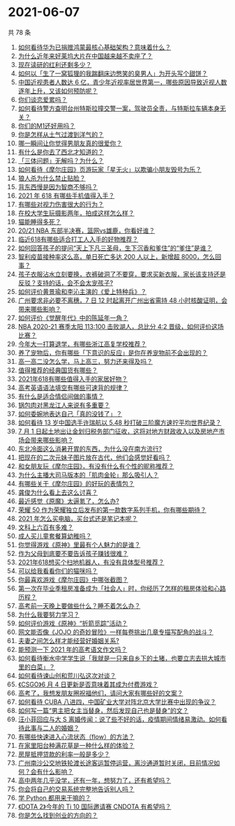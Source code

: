 # 2021-06-07

共 78 条

<!-- BEGIN -->
<!-- 最后更新时间 Mon Jun 07 2021 07:15:03 GMT+0800 (China Standard Time) -->

1. [如何看待华为已捐赠鸿蒙最核心基础架构？意味着什么？](https://www.zhihu.com/question/462892378)
2. [为什么近年来好莱坞大片在中国越来越不卖座了？](https://www.zhihu.com/question/268982964)
3. [现在读研的红利还剩多少？](https://www.zhihu.com/question/456374240)
4. [如何以「生了一窝狐狸的我踹翻床边憋笑的臭男人」为开头写个甜饼？](https://www.zhihu.com/question/443320738)
5. [中国近视患者人数达 6
   亿，青少年近视率居世界第一，哪些原因导致近视人数逐年上升，又该如何预防呢？](https://www.zhihu.com/question/463403309)
6. [你们谈恋爱累吗？](https://www.zhihu.com/question/399471584)
7. [如何看待警方查明台州特斯拉撞交警一案，驾驶员全责，与特斯拉车辆本身无关？](https://www.zhihu.com/question/463484326)
8. [你们的M1还好用吗？](https://www.zhihu.com/question/447835410)
9. [你是怎样从土气过渡到洋气的？](https://www.zhihu.com/question/267705489)
10. [哪一瞬间让你觉得男朋友真的很爱你？](https://www.zhihu.com/question/356450688)
11. [有什么是你去了西北才知道的？](https://www.zhihu.com/question/403884771)
12. [「三体问题」无解吗？为什么？](https://www.zhihu.com/question/30311577)
13. [如何看待《摩尔庄园》页游玩家「星无火」以欺骗小朋友毁号为乐？](https://www.zhihu.com/question/462737028)
14. [狼人杀为什么禁止贴脸？](https://www.zhihu.com/question/462970840)
15. [背东西慢是因为智商不够吗？](https://www.zhihu.com/question/438891976)
16. [2021 年 618 有哪些手机值得入手？](https://www.zhihu.com/question/457255298)
17. [有哪些对视力伤害很大的行为？](https://www.zhihu.com/question/384087324)
18. [在校大学生玩摄影两年，拍成这样怎么样？](https://www.zhihu.com/question/459627997)
19. [猫能睡得多死？](https://www.zhihu.com/question/462536806)
20. [20/21 NBA 东部半决赛，篮网vs雄鹿，你看好谁？](https://www.zhihu.com/question/462705265)
21. [临近618有哪些适合打工人入手的好物推荐？](https://www.zhihu.com/question/462987243)
22. [如何回答孩子的提问“天上下凡三圣母，生下沉香和爹住”的“爹住”是谁？](https://www.zhihu.com/question/462277776)
23. [智利疫苗接种率这么高，单日死亡多达 200 人以上，新增超
    8000，怎么回事？](https://www.zhihu.com/question/463115629)
24. [孩子衣服沾水立刻要换，衣裤破洞了不要穿，要求买新衣服，家长该支持还是反驳？支持的话，会不会太宠孩子?](https://www.zhihu.com/question/459542600)
25. [如何评价黄景瑜和李沁主演的《爱上特种兵》？](https://www.zhihu.com/question/462601125)
26. [广州要求非必要不离穗，7 日 12 时起离开广州出省需持 48
    小时核酸证明，会带来哪些影响？](https://www.zhihu.com/question/463430613)
27. [如何评价《觉醒年代》中的陈延年一角？](https://www.zhihu.com/question/447307733)
28. [NBA 2020-21 赛季太阳 113:100 击败湖人，总比分 4:2
    晋级，如何评价这场比赛？](https://www.zhihu.com/question/463061695)
29. [今年大一打算退学，有哪些浙江高复学校推荐？](https://www.zhihu.com/question/58522765)
30. [养了宠物后，你有哪些「下意识的反应」是你在养宠物前不会出现的？](https://www.zhihu.com/question/461963889)
31. [高一高二没怎么学，马上高三，努力还来得及吗？](https://www.zhihu.com/question/461313503)
32. [值得推荐的经典国货有哪些？](https://www.zhihu.com/question/37389860)
33. [2021年618有哪些值得入手的家居好物？](https://www.zhihu.com/question/460447642)
34. [高考英语语法填空有哪些可速背的规律？](https://www.zhihu.com/question/20972652)
35. [有什么是适合情侣间做的事情？](https://www.zhihu.com/question/23415480)
36. [锅包肉对黑龙江人来说有多重要？](https://www.zhihu.com/question/462784342)
37. [如何委婉地表达自己「真的没钱了」？](https://www.zhihu.com/question/462984155)
38. [如何看待 13 岁中国选手许瑞航以 5.48
    秒打破三阶魔方速拧平均世界纪录？](https://www.zhihu.com/question/463234557)
39. [7 月 1
    日起土地出让金划归税务部门征收，这将对地方财政收入以及房地产市场会带来哪些影响？](https://www.zhihu.com/question/463323805)
40. [东北冷面这么消暑开胃的东西，为什么没在南方流行?](https://www.zhihu.com/question/462700732)
41. [把现在的二次元妹子图片放在古代，他们会感觉好看吗？](https://www.zhihu.com/question/462903907)
42. [和女朋友玩《摩尔庄园》，有没有什么有个性的昵称推荐？](https://www.zhihu.com/question/462814720)
43. [为什么主播大司马版本的「肌肉金轮」那么吸引人？](https://www.zhihu.com/question/461688762)
44. [有哪些关于《摩尔庄园》的好玩的表情包？](https://www.zhihu.com/question/462564869)
45. [龚俊为什么看上去这么讨喜？](https://www.zhihu.com/question/456646250)
46. [最近感觉《原魔》太逼氪了，怎么办?](https://www.zhihu.com/question/463036805)
47. [荣耀 50
    作为荣耀独立后发布的第一款数字系列手机，你有哪些期待？](https://www.zhihu.com/question/461194616)
48. [2021 年怎么买电脑，买台式还是笔记本呢？](https://www.zhihu.com/question/459716674)
49. [文科上六百有多难？](https://www.zhihu.com/question/350905229)
50. [成人买儿童套餐算幼稚吗？](https://www.zhihu.com/question/462819336)
51. [你觉得游戏《原神》里最有个人魅力的是谁？](https://www.zhihu.com/question/462388527)
52. [作为父母到底要不要告诉孩子赚钱很难？](https://www.zhihu.com/question/461239979)
53. [2021年618想买个扫地机器人，有没有具体型号推荐？](https://www.zhihu.com/question/397698378)
54. [可以给我看看你们的猫咪吗？](https://www.zhihu.com/question/462824843)
55. [你最喜欢游戏《摩尔庄园》中哪张截图？](https://www.zhihu.com/question/462564850)
56. [第一次在毕业季租房准备成为「社会人」时，你经历了怎样的租房体验和心路历程？](https://www.zhihu.com/question/461693068)
57. [高考前一天晚上要做些什么？睡不着怎么办？](https://www.zhihu.com/question/458722775)
58. [为什么我要努力学习？](https://www.zhihu.com/question/462192669)
59. [如何评价游戏《原神》“折箭觅踪”活动？](https://www.zhihu.com/question/461653474)
60. [网文能否像《JOJO
    的奇妙冒险》一样每卷挑出几章专描写配角的战斗？](https://www.zhihu.com/question/463065863)
61. [夫妻之间怎么样才能经营好婚姻关系?](https://www.zhihu.com/question/349031552)
62. [能预测一下 2021 年的高考语文作文吗？](https://www.zhihu.com/question/451864903)
63. [如何看待衡水中学学生说「我就是一只来自乡下的土猪，也要立志去拱大城市里的白菜」？](https://www.zhihu.com/question/462345321)
64. [如何看待谏山创和荒川弘这次对谈？](https://www.zhihu.com/question/463257259)
65. [《CSGO》6 月 4 日更新是否意味着其成为付费游戏？](https://www.zhihu.com/question/463103636)
66. [高考了，我想发朋友圈祝福他们，请问大家有哪些好的文案？](https://www.zhihu.com/question/405298026)
67. [如何看待 CUBA
    八进四，中国矿业大学对阵北京大学比赛中出现的争议？](https://www.zhihu.com/question/463306896)
68. [如何写一篇“男主把女主当替身，然后发现自己也是替身”的文？](https://www.zhihu.com/question/437395484)
69. [汪小菲回应与大 S
    离婚传闻：说了些不好的话，疫情期间情绪易激动。如何看待此事与二人的婚姻？](https://www.zhihu.com/question/463252497)
70. [有哪些快速进入心流状态（flow）的方法？](https://www.zhihu.com/question/20992764)
71. [在家里阳台种满花草是一种什么样的体验？](https://www.zhihu.com/question/461296029)
72. [房屋抵押贷款的利率一般是多少？](https://www.zhihu.com/question/387069469)
73. [广州南沙公交地铁轮渡长途客运暂停运营，离沙通道暂时关闭，目前情况如何？会有什么影响？](https://www.zhihu.com/question/463278387)
74. [高中两年几乎没学，还有一年，想努力了，还有希望吗？](https://www.zhihu.com/question/462084525)
75. [你会将自己的交易系统完整地告诉别人吗？](https://www.zhihu.com/question/462350634)
76. [学 Python 都用来干嘛的？](https://www.zhihu.com/question/34098079)
77. [《DOTA 2》今年的 Ti 10 国际邀请赛 CNDOTA
    有希望吗？](https://www.zhihu.com/question/459216552)
78. [你是怎么找到创业的方向的？](https://www.zhihu.com/question/25857988)

<!-- END -->
